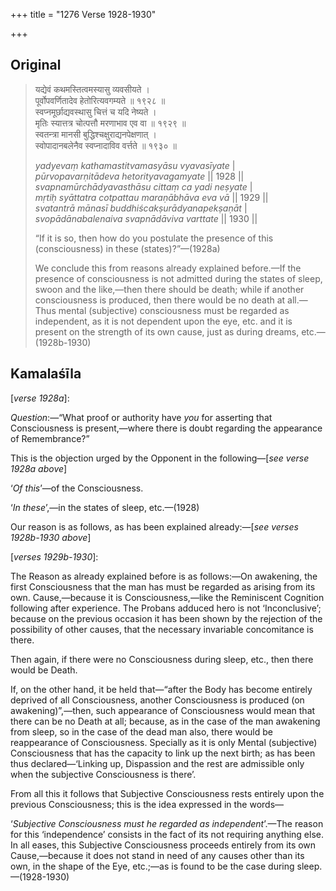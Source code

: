 +++
title = "1276 Verse 1928-1930"

+++
## Original 
>
> यद्येवं कथमस्तित्वमस्यासु व्यवसीयते ।  
> पूर्वोपवर्णितादेव हेतोरित्यवगम्यते ॥ १९२८ ॥  
> स्वप्नमूर्छाद्यवस्थासु चित्तं च यदि नेष्यते ।  
> मृतिः स्यात्तत्र चोत्पत्तौ मरणाभाव एव वा ॥ १९२९ ॥  
> स्वतन्त्रा मानसी बुद्धिश्चक्षुराद्यनपेक्षणात् ।  
> स्वोपादानबलेनैव स्वप्नादाविव वर्त्तते ॥ १९३० ॥ 
>
> *yadyevaṃ kathamastitvamasyāsu vyavasīyate* \|  
> *pūrvopavarṇitādeva hetorityavagamyate* \|\| 1928 \|\|  
> *svapnamūrchādyavasthāsu cittaṃ ca yadi neṣyate* \|  
> *mṛtiḥ syāttatra cotpattau maraṇābhāva eva vā* \|\| 1929 \|\|  
> *svatantrā mānasī buddhiścakṣurādyanapekṣaṇāt* \|  
> *svopādānabalenaiva svapnādāviva varttate* \|\| 1930 \|\| 
>
> “If it is so, then how do you postulate the presence of this (consciousness) in these (states)?”—(1928a) 
>
> We conclude this from reasons already explained before.—If the presence of consciousness is not admitted during the states of sleep, swoon and the like,—then there should be death; while if another consciousness is produced, then there would be no death at all.—Thus mental (subjective) consciousness must be regarded as independent, as it is not dependent upon the eye, etc. and it is present on the strength of its own cause, just as during dreams, etc.—(1928b-1930)



## Kamalaśīla

[*verse 1928a*]:

*Question*:—“What proof or authority have *you* for asserting that Consciousness is present,—where there is doubt regarding the appearance of Remembrance?”

This is the objection urged by the Opponent in the following—[*see verse 1928a above*]

‘*Of* *this*’—of the Consciousness.

‘*In* *these*’,—in the states of sleep, etc.—(1928)

Our reason is as follows, as has been explained already:—[*see verses 1928b-1930 above*]

[*verses 1929b-1930*]:

The Reason as already explained before is as follows:—On awakening, the first Consciousness that the man has must be regarded as arising from its own. Cause,—because it is Consciousness,—like the Reminiscent Cognition following after experience. The Probans adduced hero is not ‘Inconclusive’; because on the previous occasion it has been shown by the rejection of the possibility of other causes, that the necessary invariable concomitance is there.

Then again, if there were no Consciousness during sleep, etc., then there would be Death.

If, on the other hand, it be held that—“after the Body has become entirely deprived of all Consciousness, another Consciousness is produced (on awakening)”,—then, such appearance of Consciousness would mean that there can be no Death at all; because, as in the case of the man awakening from sleep, so in the case of the dead man also, there would be reappearance of Consciousness. Specially as it is only Mental (subjective) Consciousness that has the capacity to link up the next birth; as has been thus declared—‘Linking up, Dispassion and the rest are admissible only when the subjective Consciousness is there’.

From all this it follows that Subjective Consciousness rests entirely upon the previous Consciousness; this is the idea expressed in the words—

‘*Subjective Consciousness must he regarded as independent*’.—The reason for this ‘independence’ consists in the fact of its not requiring anything else. In all eases, this Subjective Consciousness proceeds entirely from its own Cause,—because it does not stand in need of any causes other than its own, in the shape of the Eye, etc.;—as is found to be the case during sleep.—(1928-1930)


